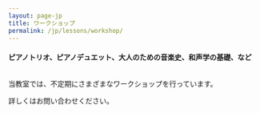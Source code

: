 ```yaml
---
layout: page-jp
title: ワークショップ
permalink: /jp/lessons/workshop/
---
```


<h4>ピアノトリオ、ピアノデュエット、大人のための音楽史、和声学の基礎、など</h4>

<img src="/img/recital duo.jpg" alt="">

当教室では、不定期にさまざまなワークショップを行っています。

詳しくはお問い合わせください。
